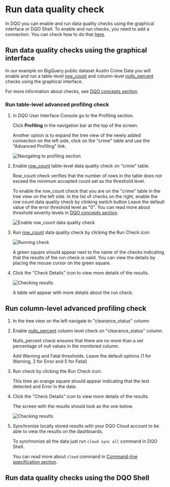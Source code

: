 # Run data quality check

In DQO you can enable and run data quality checks using the graphical interface or DQO Shell.
To enable and run checks, you need to add a connection. You can check how to do that [here](../adding-data-source-connection/index.md).


## Run data quality checks using the graphical interface

In our example on BigQuery public dataset Austin Crime Data you will enable and run a table-level [row_count](../../checks/table/standard/row-count.md)
and column-level [nulls_percent](../../checks/column/nulls/not-nulls-percent.md) checks using the graphical interface.

For more information about checks, see [DQO concepts section](../../dqo-concepts/checks/index.md).

### Run table-level advanced profiling check

1. In DQO User Interface Console go to the Profiling section.

   Click **Profiling** in the navigation bar at the top of the screen.

   Another option is to expand the tree view of the newly added connection on the left side, click on the "crime" table and use the "Advanced Profiling" link.

   ![Navigating to profiling section](https://docs.dqo.ai/docs/images/getting-started/austin-crime-table-view-link-to-profiling.jpg)

2. Enable [row_count](../../checks/table/standard/row-count.md) table-level data quality check on "crime" table.

   Row_count check verifies that the number of rows in the table does not exceed the minimum accepted count set as the threshold level.

   To enable the row_count check that you are on the "crime" table in the tree view on the left side.
   In the list of checks on the right, enable the row count data quality check by clinking switch button
   Leave the default value of the error threshold level as "0".  You can read more about threshold severity levels in [DQO concepts section](../../dqo-concepts/checks/#severity-levels).

   ![Enable row_count data quality check](https://docs.dqo.ai/docs/images/getting-started/austin-crime-run-row_count-check.jpg)

3. Run [row_count](../../checks/table/standard/row-count.md) data quality check by clicking the Run Check icon

   ![Running check](https://docs.dqo.ai/docs/images/getting-started/austin-crime-run-row_count-check.jpg)

   A green square should appear next to the name of the checks indicating that the results of the run check is valid.
   You can view the details by placing the mouse cursor on the green square.

4. Click the "Check Details" icon to view more details of the results.

   ![Checking results](https://docs.dqo.ai/docs/images/getting-started/austin-crime-row_count-check-results.jpg)

   A table will appear with more details about the run check.


## Run column-level advanced profiling check

1. In the tree view on the left navigate to "clearance_status" column

2. Enable [nulls_percent](../../checks/column/nulls/not-nulls-percent.md) column level check on "clearance_status" column.

   Nulls_percent check ensures that there are no more than a set percentage of null values in the monitored column.

   Add Warning and Fatal thresholds. Leave the default options (1 for Warning, 2 for Error and 5 for Fatal)

3. Run check by clicking the Run Check icon.

   This time an orange square should appear indicating that the test detected and Error in the data.

4. Click the "Check Details" icon to view more details of the results.

   The screen with the results should look as the one below.

   ![Checking results](https://docs.dqo.ai/docs/images/getting-started/austin-crime-nulls_percent-check-results.jpg)

5. Synchronize locally stored results with your DQO Cloud account to be able to view the results on the dashboards.

   To synchronize all the data just run `cloud sync all` command in DQO Shell.

   You can read more about `cloud` command in [Command-line specification section](../../command-line-interface/cloud.md).


## Run data quality checks using the DQO Shell

